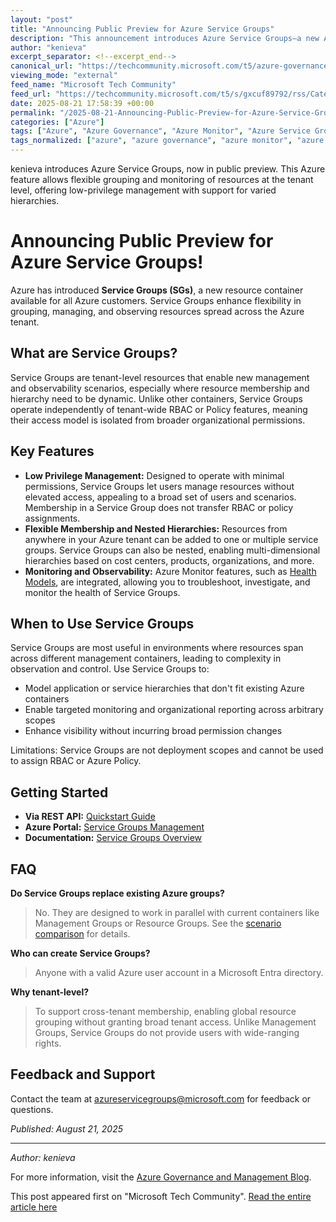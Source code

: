 ```yaml
---
layout: "post"
title: "Announcing Public Preview for Azure Service Groups"
description: "This announcement introduces Azure Service Groups—a new Azure resource container that enables flexible membership, hierarchy management, and enhanced observability across your Azure tenant. Service Groups are designed for low-privilege management and allow you to group resources from anywhere in your tenant, supporting advanced monitoring and organizational scenarios without impacting RBAC or policy settings."
author: "kenieva"
excerpt_separator: <!--excerpt_end-->
canonical_url: "https://techcommunity.microsoft.com/t5/azure-governance-and-management/announcing-public-preview-for-azure-service-groups/ba-p/4446572"
viewing_mode: "external"
feed_name: "Microsoft Tech Community"
feed_url: "https://techcommunity.microsoft.com/t5/s/gxcuf89792/rss/Category?category.id=Azure"
date: 2025-08-21 17:58:39 +00:00
permalink: "/2025-08-21-Announcing-Public-Preview-for-Azure-Service-Groups.html"
categories: ["Azure"]
tags: ["Azure", "Azure Governance", "Azure Monitor", "Azure Service Groups", "Cloud Management", "Community", "Hierarchy Management", "Management Groups", "Microsoft Entra", "Observability", "RBAC", "Resource Management", "REST API", "Tenant Level Resources"]
tags_normalized: ["azure", "azure governance", "azure monitor", "azure service groups", "cloud management", "community", "hierarchy management", "management groups", "microsoft entra", "observability", "rbac", "resource management", "rest api", "tenant level resources"]
---
```


kenieva introduces Azure Service Groups, now in public preview. This Azure feature allows flexible grouping and monitoring of resources at the tenant level, offering low-privilege management with support for varied hierarchies.<!--excerpt_end-->

# Announcing Public Preview for Azure Service Groups!

Azure has introduced **Service Groups (SGs)**, a new resource container available for all Azure customers. Service Groups enhance flexibility in grouping, managing, and observing resources spread across the Azure tenant.

## What are Service Groups?

Service Groups are tenant-level resources that enable new management and observability scenarios, especially where resource membership and hierarchy need to be dynamic. Unlike other containers, Service Groups operate independently of tenant-wide RBAC or Policy features, meaning their access model is isolated from broader organizational permissions.

## Key Features

- **Low Privilege Management:** Designed to operate with minimal permissions, Service Groups let users manage resources without elevated access, appealing to a broad set of users and scenarios. Membership in a Service Group does not transfer RBAC or policy assignments.
- **Flexible Membership and Nested Hierarchies:** Resources from anywhere in your Azure tenant can be added to one or multiple service groups. Service Groups can also be nested, enabling multi-dimensional hierarchies based on cost centers, products, organizations, and more.
- **Monitoring and Observability:** Azure Monitor features, such as [Health Models](https://learn.microsoft.com/azure/azure-monitor/health-models/overview), are integrated, allowing you to troubleshoot, investigate, and monitor the health of Service Groups.

## When to Use Service Groups

Service Groups are most useful in environments where resources span across different management containers, leading to complexity in observation and control. Use Service Groups to:

- Model application or service hierarchies that don't fit existing Azure containers
- Enable targeted monitoring and organizational reporting across arbitrary scopes
- Enhance visibility without incurring broad permission changes

Limitations: Service Groups are not deployment scopes and cannot be used to assign RBAC or Azure Policy.

## Getting Started

- **Via REST API:** [Quickstart Guide](https://learn.microsoft.com/azure/governance/service-groups/create-service-group-rest-api)
- **Azure Portal:** [Service Groups Management](https://portal.azure.com/#view/Microsoft_Azure_Resources/ServiceGroupsBrowse.ReactView)
- **Documentation:** [Service Groups Overview](https://learn.microsoft.com/azure/governance/service-groups/overview)

## FAQ

**Do Service Groups replace existing Azure groups?**
> No. They are designed to work in parallel with current containers like Management Groups or Resource Groups. See the [scenario comparison](https://learn.microsoft.com/azure/governance/service-groups/overview#scenario-comparison) for details.

**Who can create Service Groups?**
> Anyone with a valid Azure user account in a Microsoft Entra directory.

**Why tenant-level?**
> To support cross-tenant membership, enabling global resource grouping without granting broad tenant access. Unlike Management Groups, Service Groups do not provide users with wide-ranging rights.

## Feedback and Support

Contact the team at [azureservicegroups@microsoft.com](mailto:azureservicegroups@microsoft.com) for feedback or questions.

*Published: August 21, 2025*

---
*Author: kenieva*

For more information, visit the [Azure Governance and Management Blog](https://techcommunity.microsoft.com/t5/azure-governance-and-management-blog/bg-p/AzureGovernanceandManagementBlog).

This post appeared first on "Microsoft Tech Community". [Read the entire article here](https://techcommunity.microsoft.com/t5/azure-governance-and-management/announcing-public-preview-for-azure-service-groups/ba-p/4446572)
